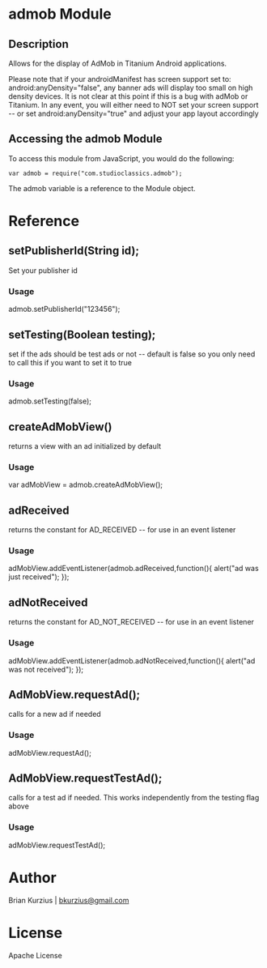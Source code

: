 # admob Module

## Description

Allows for the display of AdMob in Titanium Android applications. 

Please note that if your androidManifest has screen support set to: android:anyDensity="false", 
any banner ads will display too small on high density devices. 
It is not clear at this point if this is a bug with adMob or Titanium. 
In any event, you will either need to NOT set your screen support -- or set android:anyDensity="true" and adjust your app layout accordingly

## Accessing the admob Module

To access this module from JavaScript, you would do the following:

	var admob = require("com.studioclassics.admob");

The admob variable is a reference to the Module object.	

# Reference

## setPublisherId(String id);

Set your publisher id

### Usage
admob.setPublisherId("123456");


## setTesting(Boolean testing);

set if the ads should be test ads or not -- 
default is false so you only need to call this if you want to set it to true

### Usage
admob.setTesting(false);


## createAdMobView()

returns a view with an ad initialized by default

### Usage
var adMobView = admob.createAdMobView();

## adReceived

returns the constant for AD_RECEIVED -- for use in an event listener

### Usage
adMobView.addEventListener(admob.adReceived,function(){
    alert("ad was just received");
});

## adNotReceived

returns the constant for AD_NOT_RECEIVED -- for use in an event listener

### Usage
adMobView.addEventListener(admob.adNotReceived,function(){
    alert("ad was not received");
});


## AdMobView.requestAd();

calls for a new ad if needed

### Usage

adMobView.requestAd();

## AdMobView.requestTestAd();

calls for a test ad if needed. This works independently from the testing flag above

### Usage

adMobView.requestTestAd();



# Author

Brian Kurzius | bkurzius@gmail.com

# License

Apache License
